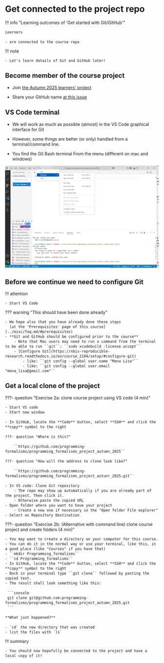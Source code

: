 # Get connected to the project repo

!!! info "Learning outcomes of 'Get started with Git/GitHub'"

    Learners

    - are connected to the course repo

!!! note

    - Let's learn details of Git and GitHub later!

## Become member of the course project

- Join [the Autumn 2025 learners' project](https://github.com/programming-formalisms/programming_formalisms_project_autumn_2025)

- Share your GitHub name [at this issue](https://github.com/programming-formalisms/programming_formalisms_project_autumn_2025/issues/1)


## VS Code terminal

- We will work as much as possible (almost) in the VS Code graphical interface for Git
- However, some things are better (or only) handled from a terminal/command line.

- You find the Git Bash terminal From the menu (different on mac and windows)

![VS Code terminal](../img/commandline_VSC.png)

## Before we continue we need to configure Git

!!! attention

    - Start VS Code

??? warning "This should have been done already"

    - We hope also that you have already done these steps
      [at the 'Prerequisites' page of this course](../misc/faq.md/#prerequisites)
    - **Git and GitHub should be configured prior to the course**
        - Note that Mac users may need to run a command from the terminal to be able to run ``git``: ``sudo xcodebuild -license accept``
        - [Configure Git](https://nbis-reproducible-research.readthedocs.io/en/course_2104/setup/#configure-git)
            - like: ``git config --global user.name "Mona Lisa"``
            - like: ``git config --global user.email "mona_lisa@gmail.com"``

## Get a local clone of the project

???- question "Exercise 2a: clone course project using VS code (4 min)"

    - Start VS code
    - Start new window

    - In GitHub, locate the **Code** button, select **SSH** and click the **copy** symbol to the right

    ???- question "Where is this?"

        ``https://github.com/programming-formalisms/programming_formalisms_project_autumn_2025``

    ???- question "How will the address to clone look like?"

        ``https://github.com/programming-formalisms/programming_formalisms_project_autunr_2025.git``

    - In VS code: Clone Git repository
        - The repo may show up automatically if you are already part of the project. Then click it.
        - Otherwise paste the copied URL
    - Open folder where you want to have your project
        - Create a new one if necessary in the "Open folder File explorer"
    - Select as Repository Destination

???- question "Exercise 2b: (Alternative with command line) clone course project and create folders (4 min)"

    - You may want to create a directory on your computer for this course.
    - You can do it in the normal way or use your terminal, like this, in a good place (like "Courses" if you have that)
    - ``mkdir Programming_formalisms``
    - ``cd Programming_formalisms``
    - In GitHub, locate the **Code** button, select **SSH** and click the **copy** symbol to the right
    - Back in your terminal type ``git clone`` followed by pasting the copied text.
    - The result shall look something like this:

     ```console
     git clone git@github.com:programming-formalisms/programming_formalisms_project_autumn_2025.git
     ```

    **What just happened?**

    - `cd` the new directory that was created
    - list the files with `ls`

!!! summary

    - You should now hopefully be connected to the project and have a local copy of it!
    
